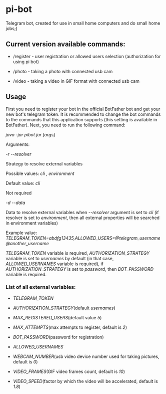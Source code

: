 # pi-bot
Telegram bot, created for use in small home computers and do small home jobs;)

## Current version available commands:

- /register - user registration or allowed users selection (authorization for using pi bot)

- /photo - taking a photo with connected usb cam

- /video - taking a video in GIF format with connected usb cam

## Usage

First you need to register your bot in the official BotFather bot and get your new bot's telegram token. 
It is recommended to change the bot commands to the commands that this application supports (this setting is available in BotFather). 
Next, you need to run the following command:

*java -jar pibot.jar [args]*

Arguments:

*-r --resolver*

Strategy to resolve external variables

Possible values: *cli* , *environment*

Default value: *cli*

Not required

*-d --data* 

Data to resolve external variables when *--resolver* argument is set to *cli*
(if resolver is set to *environment*, then all external properties will be searched in 
environment variables)

Example value: *TELEGRAM_TOKEN=abdfg13435,ALLOWED_USERS=@telegram_username@another_username*

*TELEGRAM_TOKEN* variable is required, *AUTHORIZATION_STRATEGY* variable is set to *usernames* by default
(in that case, *ALLOWED_USERNAMES* variable is required), if *AUTHORIZATION_STRATEGY* is set to *password*, 
then *BOT_PASSWORD* variable is required.

### List of all external variables:

- *TELEGRAM_TOKEN*

- *AUTHORIZATION_STRATEGY*(default *usernames*)

- *MAX_REGISTERED_USERS*(default value *5*)

- *MAX_ATTEMPTS*(max attempts to register, default is *2*)

- *BOT_PASSWORD*(password for registration)

- *ALLOWED_USERNAMES*

- *WEBCAM_NUMBER*(usb video device number used for taking pictures, default is *0*)

- *VIDEO_FRAMES*(GIF video frames count, default is *10*)

- *VIDEO_SPEED*(factor by which the video will be accelerated, default is *1.8*)